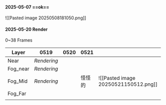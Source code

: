 #### 2025-05-07 ==ok==
![[Pasted image 20250508181050.png]]

#### 2025-05-20 Render
0~38 Frames

| Layer    | 0519        | 0520 | 0521 |                                      |
| -------- | ----------- | ---- | ---- | ------------------------------------ |
| Near     | *Rendering* |      |      |                                      |
| Fog_near | *Rendering* |      |      |                                      |
| Fog_Mid  | *Rendering* |      | 怪怪的  | ![[Pasted image 20250521150512.png]] |
| Fog_Far  |             |      |      |                                      |
|          |             |      |      |                                      |
